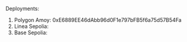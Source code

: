 Deployments:
1. Polygon Amoy: 0xE6889EE46dAbb96d0F1e797bFB5f6a75d57B54Fa
2. Linea Sepolia: 
3. Base Sepolia:
